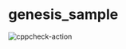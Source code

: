 # genesis_sample
![cppcheck-action](https://github.com/stepin104777/genesis_sample/workflows/cppcheck-action/badge.svg)

